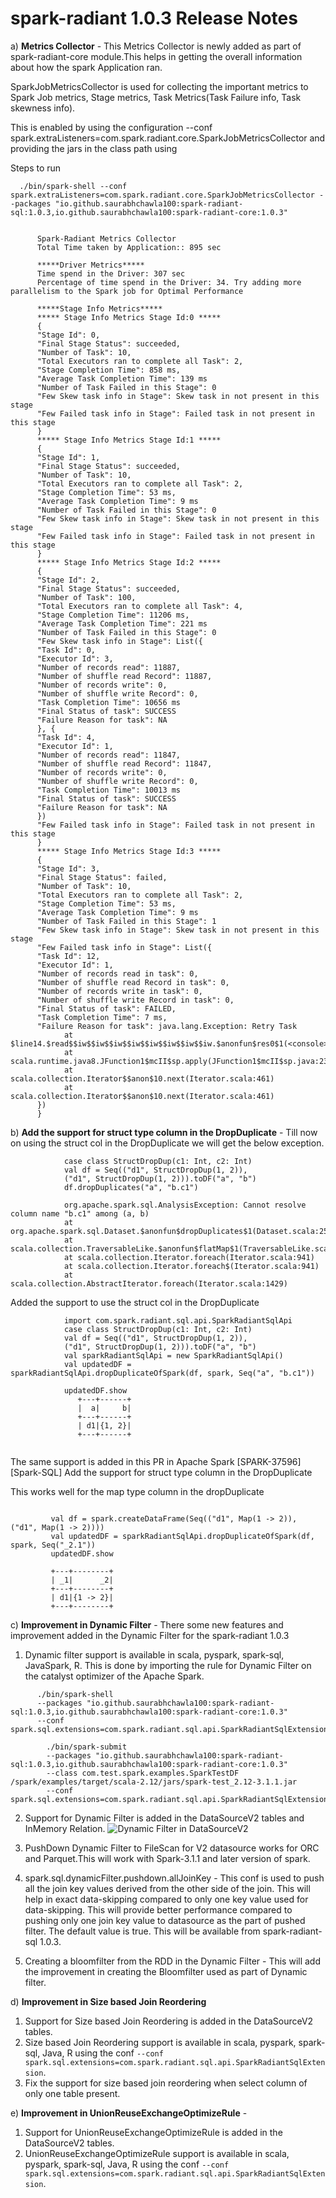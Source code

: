 # spark-radiant 1.0.3 Release Notes

a) **Metrics Collector** - This Metrics Collector is newly added as part of spark-radiant-core module.This helps in getting the overall 
information about how the spark Application ran.

SparkJobMetricsCollector is used for collecting the important metrics to Spark Job metrics,
Stage metrics, Task Metrics(Task Failure info, Task skewness info).

This is enabled by using the configuration
--conf spark.extraListeners=com.spark.radiant.core.SparkJobMetricsCollector and providing the jars in the class path
using
   
Steps to run
  
 ```
   ./bin/spark-shell --conf spark.extraListeners=com.spark.radiant.core.SparkJobMetricsCollector --packages "io.github.saurabhchawla100:spark-radiant-sql:1.0.3,io.github.saurabhchawla100:spark-radiant-core:1.0.3"
 ```

 ```
       
       Spark-Radiant Metrics Collector
       Total Time taken by Application:: 895 sec
       
       *****Driver Metrics*****
       Time spend in the Driver: 307 sec
       Percentage of time spend in the Driver: 34. Try adding more parallelism to the Spark job for Optimal Performance
       
       *****Stage Info Metrics*****
       ***** Stage Info Metrics Stage Id:0 *****
       {
       "Stage Id": 0,
       "Final Stage Status": succeeded,
       "Number of Task": 10,
       "Total Executors ran to complete all Task": 2,
       "Stage Completion Time": 858 ms,
       "Average Task Completion Time": 139 ms
       "Number of Task Failed in this Stage": 0
       "Few Skew task info in Stage": Skew task in not present in this stage
       "Few Failed task info in Stage": Failed task in not present in this stage
       }
       ***** Stage Info Metrics Stage Id:1 *****
       {
       "Stage Id": 1,
       "Final Stage Status": succeeded,
       "Number of Task": 10,
       "Total Executors ran to complete all Task": 2,
       "Stage Completion Time": 53 ms,
       "Average Task Completion Time": 9 ms
       "Number of Task Failed in this Stage": 0
       "Few Skew task info in Stage": Skew task in not present in this stage
       "Few Failed task info in Stage": Failed task in not present in this stage
       }
       ***** Stage Info Metrics Stage Id:2 *****
       {
       "Stage Id": 2,
       "Final Stage Status": succeeded,
       "Number of Task": 100,
       "Total Executors ran to complete all Task": 4,
       "Stage Completion Time": 11206 ms,
       "Average Task Completion Time": 221 ms
       "Number of Task Failed in this Stage": 0
       "Few Skew task info in Stage": List({
       "Task Id": 0,
       "Executor Id": 3,
       "Number of records read": 11887,
       "Number of shuffle read Record": 11887,
       "Number of records write": 0,
       "Number of shuffle write Record": 0,
       "Task Completion Time": 10656 ms
       "Final Status of task": SUCCESS
       "Failure Reason for task": NA
       }, {
       "Task Id": 4,
       "Executor Id": 1,
       "Number of records read": 11847,
       "Number of shuffle read Record": 11847,
       "Number of records write": 0,
       "Number of shuffle write Record": 0,
       "Task Completion Time": 10013 ms
       "Final Status of task": SUCCESS
       "Failure Reason for task": NA
       })
       "Few Failed task info in Stage": Failed task in not present in this stage
       }
       ***** Stage Info Metrics Stage Id:3 *****
       {
       "Stage Id": 3,
       "Final Stage Status": failed,
       "Number of Task": 10,
       "Total Executors ran to complete all Task": 2,
       "Stage Completion Time": 53 ms,
       "Average Task Completion Time": 9 ms
       "Number of Task Failed in this Stage": 1
       "Few Skew task info in Stage": Skew task in not present in this stage
       "Few Failed task info in Stage": List({
       "Task Id": 12,
       "Executor Id": 1,
       "Number of records read in task": 0,
       "Number of shuffle read Record in task": 0,
       "Number of records write in task": 0,
       "Number of shuffle write Record in task": 0,
       "Final Status of task": FAILED,
       "Task Completion Time": 7 ms,
       "Failure Reason for task": java.lang.Exception: Retry Task
             at $line14.$read$$iw$$iw$$iw$$iw$$iw$$iw$$iw$$iw.$anonfun$res0$1(<console>:33)
             at scala.runtime.java8.JFunction1$mcII$sp.apply(JFunction1$mcII$sp.java:23)
             at scala.collection.Iterator$$anon$10.next(Iterator.scala:461)
             at scala.collection.Iterator$$anon$10.next(Iterator.scala:461)
       })
       }
  ```

b) **Add the support for struct type column in the DropDuplicate** - Till now on using the struct col
    in the DropDuplicate we will get the below exception.

```
            case class StructDropDup(c1: Int, c2: Int)
            val df = Seq(("d1", StructDropDup(1, 2)),
            ("d1", StructDropDup(1, 2))).toDF("a", "b")
            df.dropDuplicates("a", "b.c1")
         
            org.apache.spark.sql.AnalysisException: Cannot resolve column name "b.c1" among (a, b)
            at org.apache.spark.sql.Dataset.$anonfun$dropDuplicates$1(Dataset.scala:2576)
            at scala.collection.TraversableLike.$anonfun$flatMap$1(TraversableLike.scala:245)
            at scala.collection.Iterator.foreach(Iterator.scala:941)
            at scala.collection.Iterator.foreach$(Iterator.scala:941)
            at scala.collection.AbstractIterator.foreach(Iterator.scala:1429)
```

      
  Added the support to use the struct col in the DropDuplicate
 
  
```
            import com.spark.radiant.sql.api.SparkRadiantSqlApi
            case class StructDropDup(c1: Int, c2: Int)
            val df = Seq(("d1", StructDropDup(1, 2)),
            ("d1", StructDropDup(1, 2))).toDF("a", "b")
            val sparkRadiantSqlApi = new SparkRadiantSqlApi()
            val updatedDF = sparkRadiantSqlApi.dropDuplicateOfSpark(df, spark, Seq("a", "b.c1"))
               
            updatedDF.show
               +---+------+
               |  a|     b|
               +---+------+
               | d1|{1, 2}|
               +---+------+
   
```
The same support is added in this PR in Apache Spark
[SPARK-37596][Spark-SQL] Add the support for struct type column in the DropDuplicate
   
This works well for the map type column in the dropDuplicate
      
```
         
         val df = spark.createDataFrame(Seq(("d1", Map(1 -> 2)), ("d1", Map(1 -> 2))))
         val updatedDF = sparkRadiantSqlApi.dropDuplicateOfSpark(df, spark, Seq("_2.1"))
         updatedDF.show
         
         +---+--------+
         | _1|      _2|
         +---+--------+
         | d1|{1 -> 2}|
         +---+--------+
```

c) **Improvement in Dynamic Filter** - There some new features and improvement added in the Dynamic Filter for the spark-radiant 1.0.3

   1) Dynamic filter support is available in scala, pyspark, spark-sql, JavaSpark, R. This is done by 
      importing the rule for Dynamic Filter on the catalyst optimizer of the Apache Spark.
```
      ./bin/spark-shell
      --packages "io.github.saurabhchawla100:spark-radiant-sql:1.0.3,io.github.saurabhchawla100:spark-radiant-core:1.0.3"
      --conf spark.sql.extensions=com.spark.radiant.sql.api.SparkRadiantSqlExtension
    
        ./bin/spark-submit
        --packages "io.github.saurabhchawla100:spark-radiant-sql:1.0.3,io.github.saurabhchawla100:spark-radiant-core:1.0.3"
        --class com.test.spark.examples.SparkTestDF /spark/examples/target/scala-2.12/jars/spark-test_2.12-3.1.1.jar
        --conf spark.sql.extensions=com.spark.radiant.sql.api.SparkRadiantSqlExtension
```

   2) Support for Dynamic Filter is added in the DataSourceV2 tables and InMemory Relation.
     ![Dynamic Filter in DataSourceV2](../Snapshots/DynamicFilterDSv2.png)

   3) PushDown Dynamic Filter to FileScan for V2 datasource works for ORC and Parquet.This will work with Spark-3.1.1 and later version of spark.
   4) spark.sql.dynamicFilter.pushdown.allJoinKey - This conf is used to push all the join key values derived from the other side of the join.
      This will help in exact data-skipping compared to only one key value used for data-skipping. This will provide better performance
      compared to pushing only one join key value to datasource as the part of pushed filter. The default value is true. 
      This will be available from spark-radiant-sql 1.0.3.
   5) Creating a bloomfilter from the RDD in the Dynamic Filter - This will add the improvement in creating the Bloomfilter
      used as part of Dynamic filter.

d) **Improvement in Size based Join Reordering**  
        
   1) Support for Size based Join Reordering is added in the DataSourceV2 tables.
   2) Size based Join Reordering support is available in scala, pyspark, spark-sql, Java, R using the conf 
     `--conf spark.sql.extensions=com.spark.radiant.sql.api.SparkRadiantSqlExtension`.
   3) Fix the support for size based join reordering when select column of only one table present.
   
e) **Improvement in UnionReuseExchangeOptimizeRule** - 
   1) Support for UnionReuseExchangeOptimizeRule is added in the DataSourceV2 tables.
   2)  UnionReuseExchangeOptimizeRule support is available in scala, pyspark, spark-sql, Java, R using the conf
    `--conf spark.sql.extensions=com.spark.radiant.sql.api.SparkRadiantSqlExtension`.
